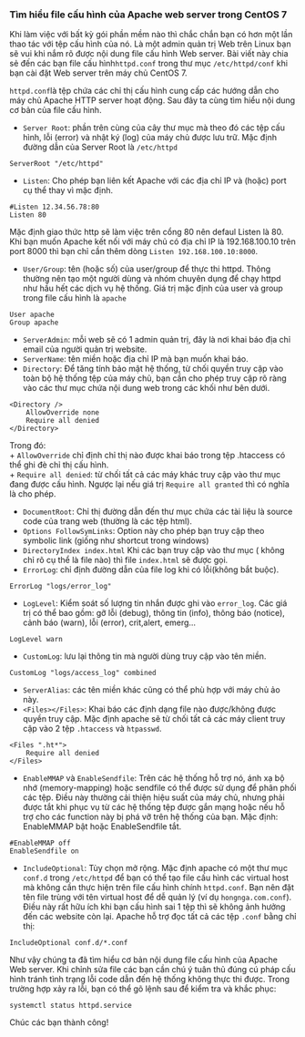 ### Tìm hiểu file cấu hình của Apache web server trong CentOS 7  
Khi làm việc với bất kỳ gói phần mềm nào thì chắc chắn bạn có hơn một lần thao tác với tệp cấu hình của nó. Là một admin quản trị Web trên Linux bạn sẽ vui khi nắm rõ được nội dung file cấu hình Web server. Bài viết này chia sẻ đến các bạn file cấu hình`httpd.conf` trong thư mục `/etc/httpd/conf` khi bạn cài đặt Web server trên máy chủ CentOS 7.  
  
`httpd.conf`là tệp chứa các chỉ thị cấu hình cung cấp các hướng dẫn cho máy chủ Apache HTTP server hoạt động. Sau đây ta cùng tìm hiểu nội dung cơ bản của file cấu hình.   
- `Server Root`: phần trên cùng của cây thư mục mà theo đó các tệp cấu hình, lỗi (error) và nhật ký (log) của máy chủ được lưu trữ. Mặc định đường dẫn của Server Root là `/etc/httpd`  
```
ServerRoot "/etc/httpd"
```  
- `Listen`: Cho phép bạn liên kết Apache với các địa chỉ IP và (hoặc) port cụ thể thay vì mặc định. 
```
#Listen 12.34.56.78:80
Listen 80
```  
Mặc định giao thức http sẽ làm việc trên cổng 80 nên defaul Listen là 80. Khi bạn muốn Apache kết nối với máy chủ có địa chỉ IP là 192.168.100.10 trên port 8000 thì bạn chỉ cần thêm dòng `Listen 192.168.100.10:8000`.  
- `User/Group`: tên (hoặc số) của user/group để thực thi httpd. Thông thường nên tạo một người dùng và nhóm chuyên dụng để chạy httpd như hầu hết các dịch vụ hệ thống. Giá trị mặc định của user và group trong file cấu hình là `apache`  
```
User apache
Group apache
```  
- `ServerAdmin`: mỗi web sẽ có 1 admin quản trị, đây là nơi khai báo địa chỉ email của người quản trị website.  
- `ServerName`: tên miền hoặc địa chỉ IP mà bạn muốn khai báo.  
- `Directory`: Để tăng tính bảo mật hệ thống, từ chối quyền truy cập vào toàn bộ hệ thống tệp của máy chủ, bạn cần cho phép truy cập rõ ràng vào các thư mục chứa nội dung web trong các khối <Directory> như bên dưới.  
```
<Directory />
    AllowOverride none
    Require all denied
</Directory>
```  
Trong đó:  
    +  `AllowOverride` chỉ định chỉ thị nào được khai báo trong tệp .htaccess có thể ghi đè chỉ thị cấu hình.  
    +  `Require all denied`: từ chối tất cả các máy khác truy cập vào thư mục đang được cấu hình. Ngược lại nếu giá trị `Require all granted` thì có nghĩa là cho phép.  

- `DocumentRoot`: Chỉ thị đường dẫn đến thư mục chứa các tài liệu là source code của trang web (thường là các tệp html).  
- `Options FollowSymLinks`: Option này cho phép bạn truy cập theo symbolic link (giống như shortcut trong windows)  
- `DirectoryIndex index.html` Khi các bạn truy cập vào thư mục ( không chỉ rõ cụ thể là file nào) thì file `index.html` sẽ được gọi.  
- `ErrorLog`: chỉ định đường dẫn của file log khi có lỗi(không bắt buộc).  
```
ErrorLog "logs/error_log"
```
- `LogLevel`: Kiểm soát số lượng tin nhắn được ghi vào `error_log`. Các giá trị có thể bao gồm: gỡ lỗi (debug), thông tin (info), thông báo (notice), cảnh báo (warn), lỗi (error), crit,alert, emerg...  
```
LogLevel warn
```
- `CustomLog`: lưu lại thông tin mà người dùng truy cập vào tên miền.  
```
CustomLog "logs/access_log" combined
```  
- `ServerAlias`: các tên miền khác cũng có thể phù hợp với máy chủ ảo này.  
- `<Files></Files>`: Khai báo các định dạng file nào được/không được quyền truy cập. Mặc định apache sẽ từ chối tất cả các máy client truy cập vào 2 tệp `.htaccess` và `htpasswd`.  
```
<Files ".ht*">
    Require all denied
</Files> 
```  
- `EnableMMAP` và `EnableSendfile`: Trên các hệ thống hỗ trợ nó, ánh xạ bộ nhớ (memory-mapping) hoặc sendfile có thể được sử dụng để phân phối các tệp. Điều này thường cải thiện hiệu suất của máy chủ, nhưng phải được tắt khi phục vụ từ các hệ thống tệp được gắn mạng hoặc nếu hỗ trợ cho các function này bị phá vỡ trên hệ thống của bạn. Mặc định: EnableMMAP bật hoặc EnableSendfile tắt.  
```
#EnableMMAP off
EnableSendfile on
``` 
- `IncludeOptional`: Tùy chọn mở rộng. Mặc định apache có một thư mục `conf.d` trong `/etc/httpd` để bạn có thể tạo file cấu hình các virtual host mà không cần thực hiện trên file cấu hình chính `httpd.conf`. Bạn nên đặt tên file trùng với tên virtual host để dễ quản lý (ví dụ `hongnga.com.conf`). Điều này rất hữu ích khi bạn cấu hình sai 1 tệp thì sẽ không ảnh hưởng đến các website còn lại. Apache hỗ trợ đọc tất cả các tệp `.conf` bằng chỉ thị:
```
IncludeOptional conf.d/*.conf  
```  
Như vậy chúng ta đã tìm hiểu cơ bản nội dung file cấu hình của Apache Web server. Khi chỉnh sửa file các bạn cần chú ý tuân thủ đúng cú pháp cấu hình tránh tình trạng lỗi code dẫn đến hệ thống không thực thi được. Trong trường hợp xảy ra lỗi, bạn có thể gõ lệnh sau để kiểm tra và khắc phục:  
```
systemctl status httpd.service  
```  
Chúc các bạn thành công!  

